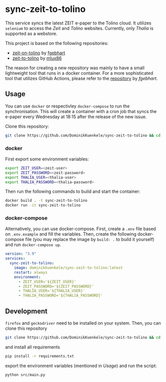 # sync-zeit-to-tolino
This service syncs the latest ZEIT e-paper to the Tolino cloud. It utilizes `selenium` to access the *Zeit* and *Tolino* websites. Currently, only *Thalia* is supported as a webstore.

This project is based on the following repositories:
- [zeit-on-tolino](https://github.com/fgebhart/zeit-on-tolino) by [fgebhart](https://github.com/fgebhart)
- [zeit-to-tolino](https://github.com/mlux86/zeit-to-tolino) by [mlux86](https://github.com/mlux86)

The reason for creating a new repository was mainly to have a small lightweight tool that runs in a docker container. For a more sophisticated tool that utilizes GitHub Actions, please refer to the [repository](https://github.com/fgebhart/zeit-on-tolino) by *fgebhart*.

## Usage
You can use `docker` or respectivley `docker-compose` to run the synchronisation. This will create a container with a cron job that syncs the e-paper every Wednesday at 18:15 after the release of the new issue.

Clone this repository:
```bash
git clone https://github.com/DominikKuenkele/sync-zeit-to-tolino && cd sync-zeit-to-tolino
```
### docker
First export some environment variables:

```bash
export ZEIT_USER=<zeit-user>
export ZEIT_PASSWORD=<zeit-password>
export THALIA_USER=<thalia-user>
export THALIA_PASSWORD=<thalia-password>
```
Then run the following commands to build and start the container:
```bash
docker build . -t sync-zeit-to-tolino
docker run -it sync-zeit-to-tolino
``` 

### docker-compose
Alternatively, you can use docker-compose. 
First, create a `.env` file based on `.env.example` and fill the variables. Then, create the following docker-compose file (you may replace the image by `build: .` to build it yourself) and run `docker-compose up`.
```yml
version: "3.9"
services:
  sync-zeit-to-tolino:
    image: dominikkuenkele/sync-zeit-to-tolino:latest
    restart: always
    environment:
      - ZEIT_USER='${ZEIT_USER}'
      - ZEIT_PASSWORD='${ZEIT_PASSWORD}'
      - THALIA_USER='${THALIA_USER}'
      - THALIA_PASSWORD='${THALIA_PASSWORD}'
```

## Development
`firefox` and `geckodriver` need to be installed on your system. Then, you can clone this repository 
```bash
git clone https://github.com/DominikKuenkele/sync-zeit-to-tolino && cd sync-zeit-to-tolino
```
and install all requirements
```bash
pip install -r requirements.txt
```
export the environment variables (mentioned in *Usage*) and run the script:
```bash
python src/main.py
```
